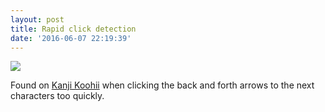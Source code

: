 ```yaml
---
layout: post
title: Rapid click detection
date: '2016-06-07 22:19:39'
---
```


![](https://www.dropbox.com/s/8g13oo50gfqx7l8/Screenshot%202016-06-07%2023.16.38.png?raw=1)

Found on [Kanji Koohii](http://kanji.koohii.com/study/kanji/683) when clicking the back and forth arrows to the next characters too quickly.